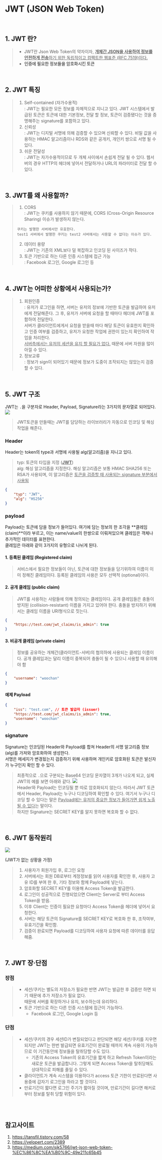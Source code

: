 # JWT (JSON Web Token)

<br>

## 1. JWT 란? 

> - JWT란 Json Web Token의 약자이자, <u><b>개체간 JSON을 사용하여 정보를 안전하게 전송</b>하기 위한 독립적이고 컴팩트한 웹표준 (RFC 7519)이다.</u>
> - <b>인증에 필요한 정보들을 암호화시킨 토큰</b>

<br>

## 2. JWT 특징 

> 1. Self-contained (자가수용적) <br>
> : JWT는 필요한 모든 정보를 자체적으로 지니고 있다. JWT 시스템에서 발급된 토큰은 토큰에 대한 기본정보, 전달 할 정보, 토큰이 검증됐다는 것을 증명해주는 signature를 포함하고 있다.
> 2. 신뢰성 <br>
> : JWT는 디지털 서명에 의해 검증할 수 있으며 신뢰할 수 있다. 비밀 값을 사용하는 HMAC 알고리즘이나 RDS와 같은 공개키, 개인키 쌍으로 서명 될 수 있다. 
> 3. 쉬운 전달성 <br>
> : JWT는 자가수용적이므로 두 개체 사이에서 손쉽게 전달 될 수 있다. 웹서버의 경우 HTTP의 헤더에 넣어서 전달하거나 URL의 파라미터로 전달 할 수 있다. 

<br>

## 3. JWT를 왜 사용할까? 

> 1. CORS <br>
> : JWT는 쿠키를 사용하지 않기 때문에, CORS (Cross-Origin Resource Sharing) 이슈가 발생하지 않는다. 
> ```
> 쿠키는 발행한 서버에서만 유효한다. 
> test1 서버에서 발행한 쿠키는 test2 서버에서는 사용할 수 없다는 이슈가 있다. 
> ```
> 2. 데이터 용량 <br>
> : JWT는 기존의 XML보다 덜 복잡하고 인코딩 된 사이즈가 작다. 
> 3. 토큰 기반으로 하는 다른 인증 시스템에 접근 가능 <br>
> : Facebook 로그인, Google 로그인 등 

<br>

## 4. JWT는 어떠한 상황에서 사용되는가? 

> 1. 회원인증 <br> 
> : 유저가 로그인을 하면, 서버는 유저의 정보에 기반한 토큰을 발급하여 유저에게 전달해준다. 그 후, 유저가 서버에 요청을 할 때마다 헤더에 JWT를 포함하여 전달한다. <br>
> 서버가 클라이언트에게서 요청을 받을때 마다 해당 토큰이 유효한지 확인하고 인증 여부를 검증하고, 유저가 요청한 작업에 권한이 있는지 확인하여 작업을 처리한다. <br>
> <u>서버측에서는 유저의 세션을 유지 할 필요가 없다.</u> 때문에 서버 자원을 많이 아낄 수 있다. 
> 2. 정보교류 <br>
> : 정보가 sign이 되어있기 때문에 정보가 도중이 조작되지는 않았는지 검증 할 수 있다.

<br>

## 5. JWT 구조 

JWT는 `.`을 구분자로 Header, Payload, Signature라는 3가지의 문자열로 되어있다. 
![](../../img/jwt.png)
> JWT토큰을 만들때는 JWT를 담당하는 라이브러리가 자동으로 인코딩 및 해싱 작업을 해준다.

### Header 
Header는 token의 type과 서명에 사용될 alg(알고리즘)을 지니고 있다. 
> typ: 토큰의 타입을 지정 (<u>**JWT**</u>) <br>
> alg: 해싱 알고리즘을 지정한다. 해싱 알고리즘은 보통 HMAC SHA256 또는 RSA가 사용되며, 이 알고리즘은 <u>토큰을 검증할 때 사용되는 signature 부분에서 사용됨</u> 
```json
{
    "typ": "JWT",
    "alg": "HS256"
}
```

### payload
Payload는 토큰에 담을 정보가 들어있다. 여기에 담는 정보의 한 조각을 **클레임(claim)**이라 부르고, 이는 name/value의 한쌍으로 이뤄져있으며 클레임은 객체나 추가적인 데이터를 표현한다. <br>
클레임은 아래와 같이 3가지의 유형으로 나뉘게 된다. 

#### 1. 등록된 클레임 (Registered claim)
> 서비스에서 필요한 정보들이 아닌, 토큰에 대한 정보들을 담기위하여 이름이 이미 정해진 클레임이다. 등록된 클레임의 사용은 모두 선택적 (optional)이다. 

#### 2. 공개 클레임 (public claim) 
> JWT를 사용하는 사람들에 의해 정의되는 클레임이다. 공개 클레임들은 충돌이 방지된 (collision-resistant) 이름을 가지고 있어야 한다. 충돌을 방지하기 위해서는 클레임 이름을 URI형식으로 짓는다. 
```json
{
    "https://test.com/jwt_claims/is_admin": true
}
```

#### 3. 비공개 클레임 (private claim) 
> 정보를 공유하는 개체간(클라이언트-서버)의 협의하에 사용되는 클레임 이름이다. 공개 클레임과는 달리 이름이 중복되어 충돌이 될 수 있으니 사용할 때 유의해야 함 
```json
{
    "username": "woochan"
}
```

#### 예제 Payload 
```json 
{
    "iss": "test.com", // 토큰 발급자 (issuer) 
    "https://test.com/jwt_claims/is_admin": true,
    "username": "woochan"
}
```

### signature
Signature는 인코딩된 Header와 Payload를 합쳐 Header의 서명 알고리즘 정보(alg)를 가져와 암호화하여 생성한다. <br>
서명은 메세지가 변경됬는지 검증하기 위해 사용하며 개인키로 암호화된 토큰은 발신자가 누구인지 확인 할 수 있다. 

> 최종적으로 `.`으로 구분되는 Base64 인코딩 문자열이 3개가 나오게 되고, 실제 JWT의 예를 보면 아래와 같다. 
> ![](../../img/jwt2.png)
> <br>
> Header와 Payload는 인코딩될 뿐 따로 암호화되지 않는다. 따라서 JWT 토큰에서 Header, Payload는 누구나 디코딩하여 확인할 수 있다. 여기서 누구나 디코딩 할 수 있다는 말은 <u>Payload에는 유저의 중요한 정보가 들어가면 쉽게 노출될 수 있다</u>는 말이다. <br>
> 하지만 Signature는 SECRET KEY를 알지 못하면 복호화 할 수 없다.

<br>

## 6. JWT 동작원리 

![](../../img/jwt3.png)

(JWT가 없는 상황을 가정)

> 1. 사용자가 회원가입 후, 로그인 요청 
> 2. 서버에서는 회원 DB로부터 계정정보를 읽어 사용자를 확인한 후, 사용자 고유 ID를 부여 한 후, 기타 정보와 함께 Payload에 넣는다. 
> 3. 암호화할 SECRET KEY를 이용해 Access Token을 발급한다. 
> 4. 로그인이 성공적으로 진행되었으면 Client는 Server로 부터 Access Token을 받음. 
> 5. 이후 Client는 인증이 필요한 요청마다 Access Token을 헤더에 넣어서 요청한다.
> 6. 서버는 해당 토큰의 Signature를 SECRET KEY로 복호화 한 후, 조작여부, 유효기간을 확인함. 
> 7. 검증이 완료되면 Payload를 디코딩하여 사용자 요청에 따른 데이터를 응답해줌.  

<br>

## 7. JWT 장·단점 

### 장점 
> - 세션/쿠키는 별도의 저장소가 필요한 반면 JWT는 발급한 후 검증만 하면 되기 때문에 추가 저장소가 필요 없다. <br>
> 때문에 서버를 확장하거나 유지, 보수하는데 유리하다. 
> - 토큰 기반으로 하는 다른 인증 시스템에 접근이 가능하다. <br>
>   - Facebook 로그인, Google Login 등 

### 단점 
> - 세션/쿠키의 경우 세션ID가 변질되었다고 판단되면 해당 세션/쿠키를 지우면 되지만 JWT는 한번 발급되면 유효기간이 완료될 때까지 계속 사용이 가능하므로 이 기간동안에 정보들을 탈취당할 수도 있다. 
>   - 기존의 Access Token의 유효기간을 짧게 하고 Refresh Token이라는 새로운 토큰을 발급합니다. 그렇게 되면 Access Token을 탈취당해도 상대적으로 피해를 줄일 수 있다.
> - 클라이언트가 계속 시스템을 이용하다가 access 토큰 기한이 만료된다면 사용중에 갑자기 로그인을 하라고 할 것이다.
> - 만료기간이 짧다면 로그인 주기가 짧아질 것이며, 만료기간이 길다면 해커로부터 정보를 탈취 당할 위험이 있다. 

<br><br>

## 참고사이트 
1. https://tansfil.tistory.com/58
2. https://velopert.com/2389
3. https://medium.com/sjk5766/jwt-json-web-token-%EC%86%8C%EA%B0%9C-49e211c65b45